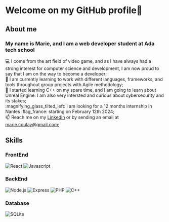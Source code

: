 # Welcome on my GitHub profile👋

## About me  
### My name is Marie, and I am a web developer student at Ada tech school
💻 I come from the art field of video game, and as I have always had a strong interest for computer science and development, I am now proud to say that I am on the way to become a developer;   
🌱 I am currently learning to work with different languages, frameworks, and tools throughout group projects with Agile methodology;  
🚀 I started learning C++ on my spare time, and I am going to learn about Unreal Engine. I am also very intersted and curious about cybersecurity and its stakes;  
:magnifying_glass_tilted_left: I am looking for a 12 months internship in Nantes :flag_france: starting on February 12th 2024;  
📫 Reach me on my [LinkedIn](https://www.linkedin.com/in/marie-c-97665394/) or by sending an email at marie.coulay@gmail.com;


## Skills  

### FrontEnd  
![React](https://img.shields.io/badge/React-%2361DAFB?logo=React&logoColor=black)
![Javascript](https://img.shields.io/badge/Javascript-%23F7DF1E?logo=Javascript&logoColor=black)

### BackEnd  
![Node.js](https://img.shields.io/badge/Node.js-%23339933?logo=nodedotjs&logoColor=white)
![Express](https://img.shields.io/badge/Express-%23000000?logo=Express&logoColor=white)
![PHP](https://img.shields.io/badge/PHP-%23777BB4?logo=PHP&logoColor=white)
![C++](https://img.shields.io/badge/C%2B%2B-%2300599C?logo=C%2B%2B&logoColor=white) 

### Database  
![SQLite](https://img.shields.io/badge/SQLite-%23003B57?logo=sqlite&logoColor=white)

